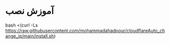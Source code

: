 # آموزش نصب 


bash <(curl -Ls https://raw.githubusercontent.com/mohammadahadpour/cloudflareAuto_change_ip/main/install.sh)
